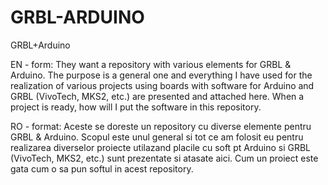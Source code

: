 # GRBL-ARDUINO
GRBL+Arduino

EN - form:
They want a repository with various elements for GRBL & Arduino.
The purpose is a general one and everything I have used for the realization of various projects using boards with software for Arduino and GRBL (VivoTech, MKS2, etc.) are presented and attached here. When a project is ready, how will I put the software in this repository.


RO - format:
Aceste se doreste un repository cu diverse elemente pentru GRBL & Arduino.
Scopul este unul general si tot ce am folosit eu pentru realizarea diverselor proiecte utilazand placile cu soft pt Arduino si GRBL (VivoTech, MKS2, etc.) sunt prezentate si atasate aici. Cum un proiect este gata cum o sa pun softul in acest repository.

